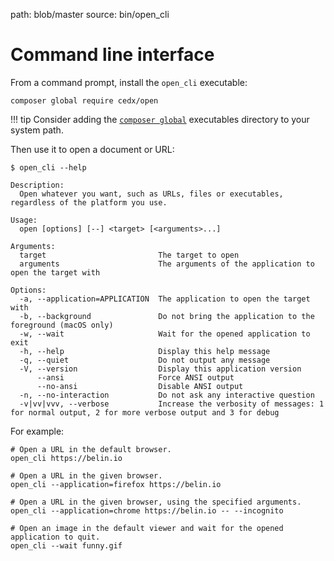 path: blob/master
source: bin/open_cli

# Command line interface
From a command prompt, install the `open_cli` executable:

```shell
composer global require cedx/open
```

!!! tip
    Consider adding the [`composer global`](https://getcomposer.org/doc/03-cli.md#global) executables directory to your system path.

Then use it to open a document or URL:

```shell
$ open_cli --help

Description:
  Open whatever you want, such as URLs, files or executables, regardless of the platform you use.

Usage:
  open [options] [--] <target> [<arguments>...]

Arguments:
  target                         The target to open
  arguments                      The arguments of the application to open the target with

Options:
  -a, --application=APPLICATION  The application to open the target with
  -b, --background               Do not bring the application to the foreground (macOS only)
  -w, --wait                     Wait for the opened application to exit
  -h, --help                     Display this help message
  -q, --quiet                    Do not output any message
  -V, --version                  Display this application version
      --ansi                     Force ANSI output
      --no-ansi                  Disable ANSI output
  -n, --no-interaction           Do not ask any interactive question
  -v|vv|vvv, --verbose           Increase the verbosity of messages: 1 for normal output, 2 for more verbose output and 3 for debug
```

For example:

```shell
# Open a URL in the default browser.
open_cli https://belin.io

# Open a URL in the given browser.
open_cli --application=firefox https://belin.io

# Open a URL in the given browser, using the specified arguments.
open_cli --application=chrome https://belin.io -- --incognito

# Open an image in the default viewer and wait for the opened application to quit.
open_cli --wait funny.gif
```
